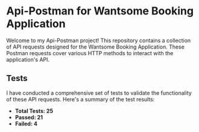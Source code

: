 # Api-Postman for Wantsome Booking Application

Welcome to my Api-Postman project! This repository contains a collection of API requests designed for the Wantsome Booking Application. These Postman requests cover various HTTP methods to interact with the application's API.

## Tests

I have conducted a comprehensive set of tests to validate the functionality of these API requests. Here's a summary of the test results:

- **Total Tests: 25**
- **Passed: 21**
- **Failed: 4**

